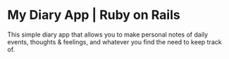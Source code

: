# My Diary App | Ruby on Rails

This simple diary app that allows you to make personal notes of daily events, thoughts & feelings, and whatever you find the need to keep track of. 
